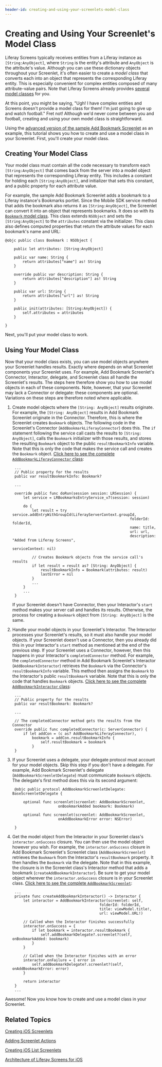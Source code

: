 ```yaml
---
header-id: creating-and-using-your-screenlets-model-class
---
```


# Creating and Using Your Screenlet's Model Class

Liferay Screens typically receives entities from a Liferay instance as 
`[String:AnyObject]`, where `String` is the entity's attribute and `AnyObject` 
is the attribute's value. Although you can use these dictionary objects 
throughout your Screenlet, it's often easier to create a *model class* that 
converts each into an object that represents the corresponding Liferay entity. 
This is especially convenient for complex entities composed of many 
attribute-value pairs. Note that Liferay Screens already provides 
[several model classes](https://github.com/liferay/liferay-screens/tree/master/ios/Framework/Core/Models) 
for you. 

At this point, you might be saying, "Ugh! I have complex entities and Screens 
doesn't provide a model class for them! I'm just going to give up and watch 
football." Fret not! Although we'd never come between you and football, creating 
and using your own model class is straightforward. 

Using the 
[advanced version of the sample Add Bookmark Screenlet](https://github.com/liferay/liferay-screens/tree/master/ios/Samples/Bookmark/AddBookmarkScreenlet/Advanced) 
as an example, this tutorial shows you how to create and use a model class in 
your Screenlet. First, you'll create your model class. 

## Creating Your Model Class

Your model class must contain all the code necessary to transform each 
`[String:AnyObject]` that comes back from the server into a model object that 
represents the corresponding Liferay entity. This includes a constant for 
holding each `[String:AnyObject]`, and initializer that sets this constant, and 
a public property for each attribute value. 

For example, the sample Add Bookmark Screenlet adds a bookmark to a Liferay 
instance's Bookmarks portlet. Since the Mobile SDK service method that adds the 
bookmark also returns it as `[String:AnyObject]`, the Screenlet can convert it 
into an object that represents bookmarks. It does so with its 
[`Bookmark` model class](https://github.com/liferay/liferay-screens/blob/master/ios/Samples/Bookmark/AddBookmarkScreenlet/Advanced/Model/Bookmark.swift). 
This class extends `NSObject` and sets the `[String:AnyObject]` to the 
`attributes` constant via the initializer. This class also defines computed 
properties that return the attribute values for each bookmark's name and URL: 

    @objc public class Bookmark : NSObject {

        public let attributes: [String:AnyObject]

        public var name: String {
            return attributes["name"] as! String
        }

        override public var description: String {
            return attributes["description"] as! String
        }

        public var url: String {
            return attributes["url"] as! String
        }

        public init(attributes: [String:AnyObject]) {
            self.attributes = attributes
        }

    }

Next, you'll put your model class to work. 

## Using Your Model Class

Now that your model class exists, you can use model objects anywhere your 
Screenlet handles results. Exactly where depends on what Screenlet components 
your Screenlet uses. For example, Add Bookmark Screenlet's Connector, 
Interactor, delegate, and Screenlet class all handle the Screenlet's results. 
The steps here therefore show you how to use model objects in each of these 
components. Note, however, that your Screenlet may lack a Connector or delegate: 
these components are optional. Variations on these steps are therefore noted 
where applicable. 

1. Create model objects where the `[String: AnyObject]` results originate. For 
   example, the `[String: AnyObject]` results in Add Bookmark Screenlet 
   originate in the Connector. Therefore, this is where the Screenlet creates 
   `Bookmark` objects. The following code in the Screenlet's Connector 
   (`AddBookmarkLiferayConnector`) does this. The `if` statement following the 
   service call casts the results to `[String: AnyObject]`, calls the `Bookmark` 
   initializer with those results, and stores the resulting `Bookmark` object to 
   the public `resultBookmarkInfo` variable. Note that this is only the code 
   that makes the service call and creates the `Bookmark` object. 
   [Click here to see the complete `AddBookmarkLiferayConnector` class](https://github.com/liferay/liferay-screens/blob/master/ios/Samples/Bookmark/AddBookmarkScreenlet/Advanced/Connector/AddBookmarkLiferayConnector.swift): 

        ...
        // Public property for the results
        public var resultBookmarkInfo: Bookmark?

        ...

        override public func doRun(session session: LRSession) {
            let service = LRBookmarksEntryService_v7(session: session)

            do {
                let result = try service.addEntryWithGroupId(LiferayServerContext.groupId,
                                                             folderId: folderId,
                                                             name: title,
                                                             url: url,
                                                             description: "Added from Liferay Screens",
                                                             serviceContext: nil)

                // Creates Bookmark objects from the service call's results
                if let result = result as? [String: AnyObject] {
                    resultBookmarkInfo = Bookmark(attributes: result)
                    lastError = nil
                }
                ...
            }
            ...
        }

    If your Screenlet doesn't have Connector, then your Interactor's `start` 
    method makes your server call and handles its results. Otherwise, the 
    process for creating a `Bookmark` object from `[String: AnyObject]` is the 
    same. 

2. Handle your model objects in your Screenlet's Interactor. The Interactor 
   processes your Screenlet's results, so it must also handle your model 
   objects. If your Screenlet doesn't use a Connector, then you already did this 
   in your Interactor's `start` method as mentioned at the end of the previous 
   step. If your Screenlet uses a Connector, however, then this happens in your 
   Interactor's `completedConnector` method. For example, the 
   `completedConnector` method in Add Bookmark Screenlet's Interactor 
   (`AddBookmarkInteractor`) retrieves the `Bookmark` via the Connector's 
   `resultBookmarkInfo` variable. This method then assigns the `Bookmark` to the 
   Interactor's public `resultBookmark` variable. Note that this is only the 
   code that handles `Bookmark` objects. 
   [Click here to see the complete `AddBookmarkInteractor` class](https://github.com/liferay/liferay-screens/blob/master/ios/Samples/Bookmark/AddBookmarkScreenlet/Advanced/Interactor/AddBookmarkInteractor.swift): 

        ...
        // Public property for the results
        public var resultBookmark: Bookmark?

        ...

        // The completedConnector method gets the results from the Connector
        override public func completedConnector(c: ServerConnector) { 
            if let addCon = (c as? AddBookmarkLiferayConnector), 
                bookmark = addCon.resultBookmarkInfo { 
                    self.resultBookmark = bookmark 
                }
        }

3. If your Screenlet uses a delegate, your delegate protocol must account for 
   your model objects. Skip this step if you don't have a delegate. For example, 
   Add Bookmark Screenlet's delegate (`AddBookmarkScreenletDelegate`) must 
   communicate `Bookmark` objects. The delegate's first method does this via its 
   second argument: 

        @objc public protocol AddBookmarkScreenletDelegate: BaseScreenletDelegate {

            optional func screenlet(screenlet: AddBookmarkScreenlet,
                            onBookmarkAdded bookmark: Bookmark)

            optional func screenlet(screenlet: AddBookmarkScreenlet,
                            onAddBookmarkError error: NSError)

        }

4. Get the model object from the Interactor in your Screenlet class's 
   `interactor.onSuccess` closure. You can then use the model object however you 
   wish. For example, the `interactor.onSuccess` closure in Add Bookmark 
   Screenlet's Screenlet class (`AddBookmarkScreenlet`) retrieves the `Bookmark` 
   from the Interactor's `resultBookmark` property. It then handles the 
   `Bookmark` via the delegate. Note that in this example, the closure is in the 
   Screenlet class's Interactor method that adds a bookmark 
   (`createAddBookmarkInteractor`). Be sure to get your model object wherever 
   the `interactor.onSuccess` closure is in your Screenlet class. 
   [Click here to see the complete `AddBookmarkScreenlet`](https://github.com/liferay/liferay-screens/blob/master/ios/Samples/Bookmark/AddBookmarkScreenlet/Advanced/AddBookmarkScreenlet.swift): 

        ...
        private func createAddBookmarkInteractor() -> Interactor {
            let interactor = AddBookmarkInteractor(screenlet: self,
                                               folderId: folderId,
                                               title: viewModel.title!,
                                               url: viewModel.URL!)

            // Called when the Interactor finishes successfully
            interactor.onSuccess = {
                if let bookmark = interactor.resultBookmark {
                    self.addBookmarkDelegate?.screenlet?(self, onBookmarkAdded: bookmark)
                }
            }

            // Called when the Interactor finishes with an error
            interactor.onFailure = { error in
                self.addBookmarkDelegate?.screenlet?(self, onAddBookmarkError: error)
            }

            return interactor
        }
        ...

Awesome! Now you know how to create and use a model class in your Screenlet. 

## Related Topics

[Creating iOS Screenlets](/docs/7-1/tutorials/-/knowledge_base/t/creating-ios-screenlets)

[Adding Screenlet Actions](/docs/7-1/tutorials/-/knowledge_base/t/adding-screenlet-actions)

[Creating iOS List Screenlets](/docs/7-1/tutorials/-/knowledge_base/t/creating-ios-list-screenlets)

[Architecture of Liferay Screens for iOS](/docs/7-1/tutorials/-/knowledge_base/t/architecture-of-liferay-screens-for-ios)
